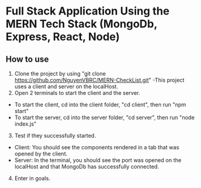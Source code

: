 # Full Stack Application Using the MERN Tech Stack (MongoDb, Express, React, Node)

## How to use
1. Clone the project by using "git clone https://github.com/NguyenVBRC/MERN-CheckList.git"
-This project uses a client and server on the localHost.
2. Open 2 terminals to start the client and the server.
- To start the client, cd into the client folder, "cd client", then run "npm start"
- To start the server, cd into the server folder, "cd server", then run "node index.js"
3. Test if they successfully started.
- Client: You should see the components rendered in a tab that was opened by the client.
- Server: In the terminal, you should see the port was opened on the localHost and that MongoDb has successfully connected.
4. Enter in goals.
